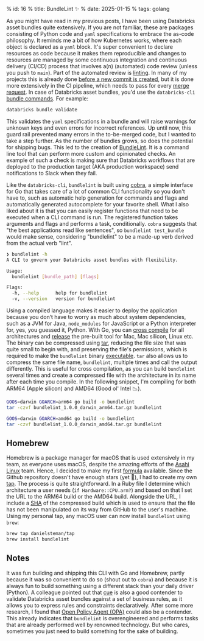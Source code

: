 % id: 16
% title: BundleLint ✨
% date: 2025-01-15
% tags: golang

As you might have read in my previous posts, I have been using Databricks asset bundles quite extensively. If you are not familiar, these are packages consisting of Python code and `yaml` specifications to embrace the as-code philosophy. It reminds me a bit of how Kubernetes works, where each object is declared as a `yaml` block. It's super convenient to declare resources as code because it makes them reproducible and changes to resources are managed by some continuous integration and continuous delivery (CI/CD) process that involves a(n) (automated) code review (unless you push to `main`). Part of the automated review is [linting](https://stackoverflow.com/questions/8503559/what-is-linting). In many of my projects this is already done [before a new commit is created](https://danielsteman.com/blog/10), but it is done more extensively in the CI pipeline, which needs to pass for every [merge request](https://docs.gitlab.com/ee/user/project/merge_requests/). In case of Databricks asset bundles, you'd use the `databricks-cli` [bundle commands](https://docs.databricks.com/en/dev-tools/cli/bundle-commands.html). For example:

```bash
databricks bundle validate
```

This validates the `yaml` specifications in a bundle and will raise warnings for unknown keys and even errors for incorrect references. Up until now, this guard rail prevented many errors in the to-be-merged code, but I wanted to take a step further. As the number of bundles grows, so does the potential for shipping bugs. This led to the creation of [BundleLint](https://github.com/danielsteman/bundlelint). It is a command line tool that can perform more custom and opinionated checks. An example of such a check is making sure that Databricks workflows that are deployed to the production target (AKA production workspace) send notifications to Slack when they fail.

Like the `databricks-cli`, `bundlelint` is built using [cobra](https://github.com/spf13/cobra), a simple interface for Go that takes care of a lot of common CLI functionality so you don't have to, such as automatic help generation for commands and flags and automatically generated autocomplete for your favorite shell. What I also liked about it is that you can easily register functions that need to be executed when a CLI command is run. The registered function takes
arguments and flags and performs a task, conditionally. `cobra` suggests that "the best applications read like sentences", so `bundlelint test_bundle` would make sense, considering "bundlelint" to be a made-up verb derived from the actual verb "lint".

```bash
❯ bundlelint -h
A CLI to govern your Databricks asset bundles with flexibility.

Usage:
  bundlelint [bundle_path] [flags]

Flags:
  -h, --help      help for bundlelint
  -v, --version   version for bundlelint
```

Using a compiled language makes it easier to deploy the application because you don’t have to worry as much about system dependencies, such as a JVM for Java, `node_modules` for JavaScript or a Python interpreter for, yes, you guessed it, Python. With Go, you can [cross compile](https://golangcookbook.com/chapters/running/cross-compiling/) for all architectures and [release](https://github.com/danielsteman/bundlelint/releases/tag/v1.0.0) the pre-built tool for Mac, Mac silicon, Linux etc. The binary can be compressed using [tar](https://www.gnu.org/software/tar/), reducing the file size that was quite small to begin with, and preserving the file's permissions, which is required to make the `bundlelint` binary [executable](https://en.wikipedia.org/wiki/Chmod). `tar` also allows us to compress the same file name, `bundlelint`, multiple times and call the output differently. This is useful for cross compilation, as you can build `bundlelint` several times and create a compressed file with the architecture in its name after each time you compile. In the following snippet, I'm compiling for both ARM64 (Apple silicon) and AMD64 (Good ol' Intel 📉).

```bash
GOOS=darwin GOARCH=arm64 go build -o bundlelint
tar -czvf bundlelint_1.0.0_darwin_arm64.tar.gz bundlelint

GOOS=darwin GOARCH=amd64 go build -o bundlelint
tar -czvf bundlelint_1.0.0_darwin_amd64.tar.gz bundlelint
```

## Homebrew

Homebrew is a package manager for macOS that is used extensively in my team, as everyone uses macOS, despite the amazing efforts of the [Asahi Linux](https://asahilinux.org/) team. Hence, I decided to make my first [formula](https://github.com/danielsteman/homebrew-tap/blob/main/Formula/bundlelint.rb) available. Since the Github repository doesn't have enough stars (yet 🤡), I had to create my own [tap](https://github.com/danielsteman/homebrew-tap). The process is quite straightforward. In a Ruby file I determine which architecture a user needs (`if Hardware::CPU.arm?`) and based on that I set the URL to the ARM64 build or the AMD64 build. Alongside the URL, I include a [SHA](https://en.wikipedia.org/wiki/Secure_Hash_Algorithms) of the compressed build which is used to ensure that the file has not been manipulated on its way from GitHub to the user's machine. Using my personal tap, any macOS user can now install `bundlelint` using `brew`:

```bash
brew tap danielsteman/tap
brew install bundlelint
```

## Notes

It was fun building and shipping this CLI with Go and Homebrew, partly because it was so convenient to do so (shout out to `cobra`) and because it is always fun to build something using a different stack than your daily driver (Python). A colleague pointed out that [cue](https://cuelang.org/docs/introduction/) is also a good contender to validate Databricks asset bundles against a set of business rules, as it allows you to express rules and constraints declaratively. After some more research, I found that [Open Policy Agent (OPA)](https://www.openpolicyagent.org/) could also be a contender. This already indicates that `bundlelint` is overengineered and performs tasks that are already performed well by renowned technology. But who cares, sometimes you just need to build something for the sake of building.
